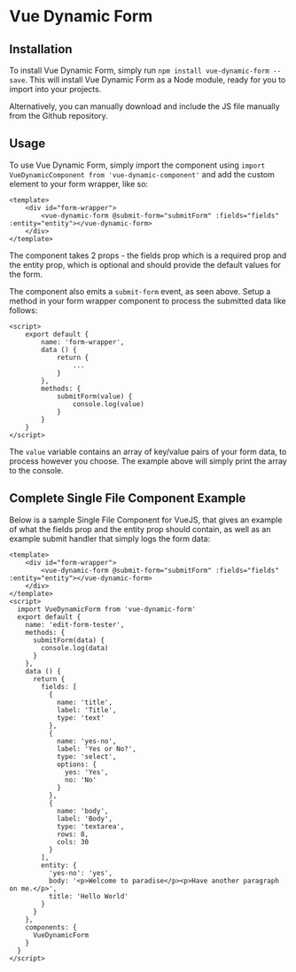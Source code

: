# Vue Dynamic Form

## Installation

To install Vue Dynamic Form, simply run `npm install vue-dynamic-form --save`. This will install Vue Dynamic Form as a Node module, ready for you to import into your projects.

Alternatively, you can manually download and include the JS file manually from the Github repository.

## Usage

To use Vue Dynamic Form, simply import the component using `import VueDynamicComponent from 'vue-dynamic-component'` and add the custom element to your form wrapper, like so:

```
<template>
    <div id="form-wrapper">
        <vue-dynamic-form @submit-form="submitForm" :fields="fields" :entity="entity"></vue-dynamic-form>
    </div>
</template>
```

The component takes 2 props - the fields prop which is a required prop and the entity prop, which is optional and should provide the default values for the form. 

The component also emits a `submit-form` event, as seen above. Setup a method in your form wrapper component to process the submitted data like follows:

```
<script>
    export default {
        name: 'form-wrapper',
        data () {
            return {
                ...
            }
        },
        methods: {
            submitForm(value) {
                console.log(value)
            }
        }
    }
</script>
```

The `value` variable contains an array of key/value pairs of your form data, to process however you choose. The example above will simply print the array to the console.

## Complete Single File Component Example

Below is a sample Single File Component for VueJS, that gives an example of what the fields prop and the entity prop should contain, as well as an example submit handler that simply logs the form data:

```
<template>
    <div id="form-wrapper">
        <vue-dynamic-form @submit-form="submitForm" :fields="fields" :entity="entity"></vue-dynamic-form>
    </div>
</template>
<script>
  import VueDynamicForm from 'vue-dynamic-form'
  export default {
    name: 'edit-form-tester',
    methods: {
      submitForm(data) {
        console.log(data)
      }
    },
    data () {
      return {
        fields: [
          {
            name: 'title',
            label: 'Title',
            type: 'text'
          },
          {
            name: 'yes-no',
            label: 'Yes or No?',
            type: 'select',
            options: {
              yes: 'Yes',
              no: 'No'
            }
          },
          {
            name: 'body',
            label: 'Body',
            type: 'textarea',
            rows: 8,
            cols: 30
          }
        ],
        entity: {
          'yes-no': 'yes',
          body: '<p>Welcome to paradise</p><p>Have another paragraph on me.</p>',
          title: 'Hello World'
        }
      }
    },
    components: {
      VueDynamicForm
    }
  }
</script>
```
